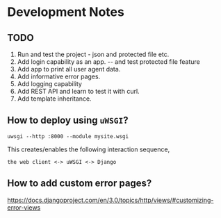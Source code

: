 Development Notes
=======================



## TODO

1. Run and test the project - json and protected file etc.
2. Add login capability as an app. -- and test protected file feature
3. Add app to print all user agent data.
4. Add informative error pages.
5. Add logging capability
6. Add REST API and learn to test it with curl.
7. Add template inheritance.


## How to deploy using `uWSGI`?

    uwsgi --http :8000 --module mysite.wsgi

This creates/enables the following interaction sequence,

    the web client <-> uWSGI <-> Django
    
## How to add custom error pages?

<https://docs.djangoproject.com/en/3.0/topics/http/views/#customizing-error-views>
